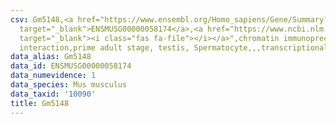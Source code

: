 ```yaml
---
csv: Gm5148,<a href="https://www.ensembl.org/Homo_sapiens/Gene/Summary?db=core;g=ENSMUSG00000058174"
  target="_blank">ENSMUSG00000058174</a>,<a href="https://www.ncbi.nlm.nih.gov/pubmed/25450459"
  target="_blank"><i class="fas fa-file"></i></a>",chromatin immunoprecipitation assay,direct
  interaction,prime adult stage, testis, Spermatocyte,,,transcriptional regulation,
data_alias: Gm5148
data_id: ENSMUSG00000058174
data_numevidence: 1
data_species: Mus musculus
data_taxid: '10090'
title: Gm5148
---
```

